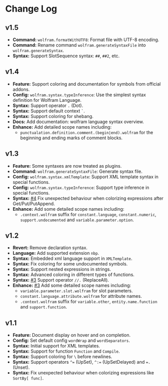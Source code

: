 # Change Log

## v1.5

- **Command:** `wolfram.formatWithUTF8`: Format file with UTF-8 encoding.
- **Command:** Rename command `wolfram.generateSyntaxFile` into `wolfram.generateSyntax`.
- **Syntax:** Support SlotSequence syntax: `##`, `##2`, etc.

## v1.4

- **Feature:** Support coloring and documentation for symbols from official addons.
- **Config:** `wolfram.syntax.typeInference`: Use the simplest syntax definition for Wolfram Language.
- **Syntax:** Support operator `.` (Dot).
- **Syntax:** Support default context `` ` ``.
- **Syntax:** Support coloring for shebang.
- **Docs:** Add documentation: wolfram language syntax overview.
- **Enhance:** Add detailed scope names including:
  - `punctualation.definition.comment.(begin|end).wolfram` for the beginning and ending marks of comment blocks.

## v1.3

- **Feature:** Some syntaxes are now treated as plugins.
- **Command:** `wolfram.generateSyntaxFile`: Generate syntax file.
- **Config:** `wolfram.syntax.xmlTemplate`: Support XML template syntax in special functions.
- **Config:** `wolfram.syntax.typeInference`: Support type inference in special functions.
- **Syntax:** [#4](https://github.com/Shigma/vscode-wl/issues/4) Fix unexpected behaviour when colorizing expressions after Get/Put/PutAppend.
- **Enhance:** Add some detailed scope names including:
  - `.context.wolfram` suffix for `constant.language`, `constant.numeric`, `support.undocumented` and `variable.parameter.option`.

## v1.2

- **Revert:** Remove declaration syntax.
- **Language:** Add supported extension `nbp`.
- **Syntax:** Embedded xml language support in `XMLTemplate`.
- **Syntax:** Fix coloring for some undocumented symbols.
- **Syntax:** Support nested expressions in strings.
- **Syntax:** Advanced coloring in different types of functions.
- **Syntax:** [#3](https://github.com/Shigma/vscode-wl/issues/3) Support operator `//.` (ReplaceAll).
- **Enhance:** [#3](https://github.com/Shigma/vscode-wl/issues/3) Add some detailed scope names including:
  - `variable.parameter.slot.wolfram` for slot parameters.
  - `constant.language.attribute.wolfram` for attribute names.
  - `.context.wolfram` suffix for `variable.other`, `entity.name.function` and `support.function`.

## v1.1

- **Feature:** Document display on hover and on completion.
- **Config:** Set default config `wordWrap` and `wordSeparators`.
- **Syntax:** Initial support for XML templates.
- **Syntax:** Support for function `Function` and `Compile`.
- **Syntax:** Support coloring for `\` before newlines.
- **Syntax:** Support operators `^=` (UpSet), `^:=` (UpSetDelayed) and `=.` (Unset).
- **Syntax:** Fix unexpected behaviour when colorizing expressions like `SortBy[ func]`.
